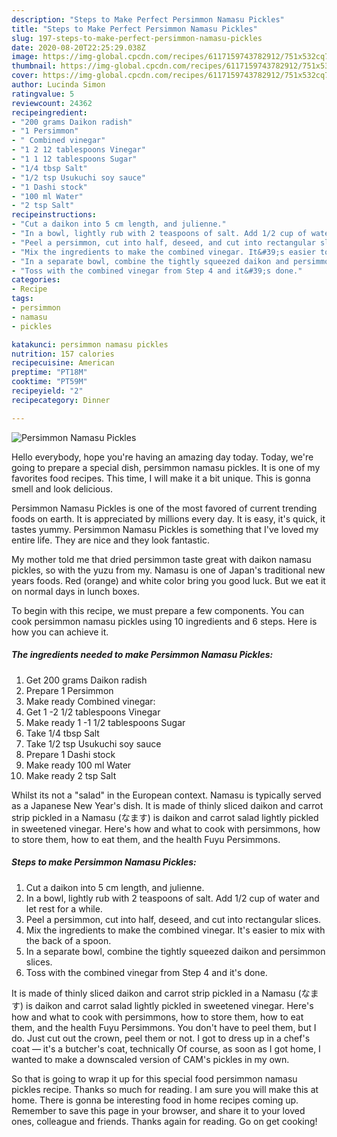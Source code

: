 ```yaml
---
description: "Steps to Make Perfect Persimmon Namasu Pickles"
title: "Steps to Make Perfect Persimmon Namasu Pickles"
slug: 197-steps-to-make-perfect-persimmon-namasu-pickles
date: 2020-08-20T22:25:29.038Z
image: https://img-global.cpcdn.com/recipes/6117159743782912/751x532cq70/persimmon-namasu-pickles-recipe-main-photo.jpg
thumbnail: https://img-global.cpcdn.com/recipes/6117159743782912/751x532cq70/persimmon-namasu-pickles-recipe-main-photo.jpg
cover: https://img-global.cpcdn.com/recipes/6117159743782912/751x532cq70/persimmon-namasu-pickles-recipe-main-photo.jpg
author: Lucinda Simon
ratingvalue: 5
reviewcount: 24362
recipeingredient:
- "200 grams Daikon radish"
- "1 Persimmon"
- " Combined vinegar"
- "1 2 12 tablespoons Vinegar"
- "1 1 12 tablespoons Sugar"
- "1/4 tbsp Salt"
- "1/2 tsp Usukuchi soy sauce"
- "1 Dashi stock"
- "100 ml Water"
- "2 tsp Salt"
recipeinstructions:
- "Cut a daikon into 5 cm length, and julienne."
- "In a bowl, lightly rub with 2 teaspoons of salt. Add 1/2 cup of water and let rest for a while."
- "Peel a persimmon, cut into half, deseed, and cut into rectangular slices."
- "Mix the ingredients to make the combined vinegar. It&#39;s easier to mix with the back of a spoon."
- "In a separate bowl, combine the tightly squeezed daikon and persimmon slices."
- "Toss with the combined vinegar from Step 4 and it&#39;s done."
categories:
- Recipe
tags:
- persimmon
- namasu
- pickles

katakunci: persimmon namasu pickles 
nutrition: 157 calories
recipecuisine: American
preptime: "PT18M"
cooktime: "PT59M"
recipeyield: "2"
recipecategory: Dinner

---
```



![Persimmon Namasu Pickles](https://img-global.cpcdn.com/recipes/6117159743782912/751x532cq70/persimmon-namasu-pickles-recipe-main-photo.jpg)

Hello everybody, hope you're having an amazing day today. Today, we're going to prepare a special dish, persimmon namasu pickles. It is one of my favorites food recipes. This time, I will make it a bit unique. This is gonna smell and look delicious.

Persimmon Namasu Pickles is one of the most favored of current trending foods on earth. It is appreciated by millions every day. It is easy, it's quick, it tastes yummy. Persimmon Namasu Pickles is something that I've loved my entire life. They are nice and they look fantastic.

My mother told me that dried persimmon taste great with daikon namasu pickles, so with the yuzu from my. Namasu is one of Japan&#39;s traditional new years foods. Red (orange) and white color bring you good luck. But we eat it on normal days in lunch boxes.


To begin with this recipe, we must prepare a few components. You can cook persimmon namasu pickles using 10 ingredients and 6 steps. Here is how you can achieve it.

<!--inarticleads1-->

##### The ingredients needed to make Persimmon Namasu Pickles:

1. Get 200 grams Daikon radish
1. Prepare 1 Persimmon
1. Make ready  Combined vinegar:
1. Get 1 -2 1/2 tablespoons Vinegar
1. Make ready 1 -1 1/2 tablespoons Sugar
1. Take 1/4 tbsp Salt
1. Take 1/2 tsp Usukuchi soy sauce
1. Prepare 1 Dashi stock
1. Make ready 100 ml Water
1. Make ready 2 tsp Salt


Whilst its not a &#34;salad&#34; in the European context. Namasu is typically served as a Japanese New Year&#39;s dish. It is made of thinly sliced daikon and carrot strip pickled in a Namasu (なます) is daikon and carrot salad lightly pickled in sweetened vinegar. Here&#39;s how and what to cook with persimmons, how to store them, how to eat them, and the health Fuyu Persimmons. 

<!--inarticleads2-->

##### Steps to make Persimmon Namasu Pickles:

1. Cut a daikon into 5 cm length, and julienne.
1. In a bowl, lightly rub with 2 teaspoons of salt. Add 1/2 cup of water and let rest for a while.
1. Peel a persimmon, cut into half, deseed, and cut into rectangular slices.
1. Mix the ingredients to make the combined vinegar. It&#39;s easier to mix with the back of a spoon.
1. In a separate bowl, combine the tightly squeezed daikon and persimmon slices.
1. Toss with the combined vinegar from Step 4 and it&#39;s done.


It is made of thinly sliced daikon and carrot strip pickled in a Namasu (なます) is daikon and carrot salad lightly pickled in sweetened vinegar. Here&#39;s how and what to cook with persimmons, how to store them, how to eat them, and the health Fuyu Persimmons. You don&#39;t have to peel them, but I do. Just cut out the crown, peel them or not. I got to dress up in a chef&#39;s coat — it&#39;s a butcher&#39;s coat, technically Of course, as soon as I got home, I wanted to make a downscaled version of CAM&#39;s pickles in my own. 

So that is going to wrap it up for this special food persimmon namasu pickles recipe. Thanks so much for reading. I am sure you will make this at home. There is gonna be interesting food in home recipes coming up. Remember to save this page in your browser, and share it to your loved ones, colleague and friends. Thanks again for reading. Go on get cooking!
